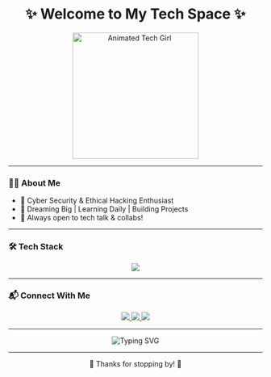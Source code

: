 <h1 align="center">✨ Welcome to My Tech Space ✨</h1>

<p align="center">
  <img src="https://media.giphy.com/media/L1R1tvI9svkIWwpVYr/giphy.gif" width="250" alt="Animated Tech Girl" />
</p>

---

### 👩‍💻 About Me

- 🌱 Cyber Security & Ethical Hacking Enthusiast  
- 🎯 Dreaming Big | Learning Daily | Building Projects  
- 💬 Always open to tech talk & collabs!

---

### 🛠️ Tech Stack

<p align="center">
  <img src="https://skillicons.dev/icons?i=html,css,js,php,mysql,java,python,linux,git,github" />
</p>

---

### 📬 Connect With Me

<p align="center">
  <a href="https://linkedin.com/in/yourusername" target="_blank">
    <img src="https://img.shields.io/badge/LinkedIn-blue?logo=linkedin&style=for-the-badge&logoColor=white" />
  </a>
  <a href="mailto:youremail@example.com" target="_blank">
    <img src="https://img.shields.io/badge/Gmail-red?logo=gmail&style=for-the-badge&logoColor=white" />
  </a>
  <a href="https://github.com/yourusername" target="_blank">
    <img src="https://img.shields.io/badge/GitHub-black?logo=github&style=for-the-badge&logoColor=white" />
  </a>
</p>

---

<p align="center">
  <img src="https://readme-typing-svg.demolab.com?font=Fira+Code&size=22&duration=3000&pause=1000&color=F75C7E&center=true&vCenter=true&width=435&lines=Cyber+Security+Explorer;Web+Dev+Learner;Dreaming+Big;Let's+Connect+%F0%9F%92%8C" alt="Typing SVG" />
</p>

---

<p align="center">🌸 Thanks for stopping by! 🌸</p>
